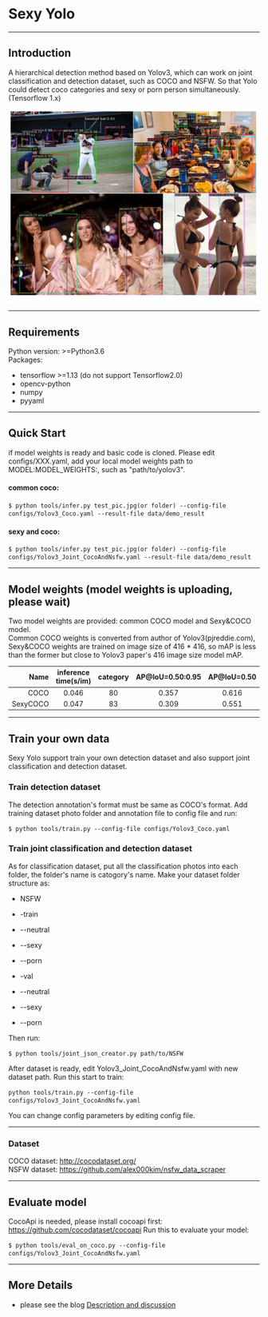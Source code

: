 # Sexy Yolo

****************

## Introduction

A hierarchical detection method based on Yolov3, which can work on joint classification and detection dataset, such as 
COCO and NSFW. So that Yolo could detect coco categories and sexy or porn person simultaneously. (Tensorflow 1.x) 

<div align="center">
  <img src="data/YoloDemo.jpg" width="800" /> 
</div>

****************

## Requirements

Python version: >=Python3.6  
Packages:  
- tensorflow >=1.13 (do not support Tensorflow2.0)
- opencv-python
- numpy
- pyyaml

****************

## Quick Start

if model weights is ready and basic code is cloned. Please edit configs/XXX.yaml, add your local model weights path to MODEL:MODEL_WEIGHTS:, such as "path/to/yolov3".

#### common coco:  
```bashrc
$ python tools/infer.py test_pic.jpg(or folder) --config-file configs/Yolov3_Coco.yaml --result-file data/demo_result
```
#### sexy and coco:
```bashrc
$ python tools/infer.py test_pic.jpg(or folder) --config-file configs/Yolov3_Joint_CocoAndNsfw.yaml --result-file data/demo_result
```
****************

## Model weights (model weights is uploading, please wait)

Two model weights are provided: common COCO model and Sexy&COCO model.  
Common COCO weights is converted from author of Yolov3(pjreddie.com), Sexy&COCO weights are trained on image size of 416 * 416, so mAP is less than the former but close to Yolov3 paper's 416 image size model mAP. 

    
Name|inference time(s/im)|category|AP@IoU=0.50:0.95|AP@IoU=0.50|AP@IoU=0.75|download   
------:|:------:|:------:|:------:|:------:|:------:|:------:
COCO|0.046|80|0.357|0.616|0.376|[model]()  
SexyCOCO|0.047|83|0.309|0.551|0.308|[model]() 

****************

## Train your own data

Sexy Yolo support train your own detection dataset and also support joint classification and detection dataset.  

### Train detection dataset
The detection annotation's format must be same as COCO's format. Add training dataset photo folder and annotation file to config file and run:
```bashrc
$ python tools/train.py --config-file configs/Yolov3_Coco.yaml
```
### Train joint classification and detection dataset

As for classification dataset, put all the classification photos into each folder, the folder's name is catogory's name. Make your dataset folder structure as:

- NSFW
- -train
- --neutral
- --sexy
- --porn

- -val
- --neutral
- --sexy
- --porn

Then run:
```bashrc
$ python tools/joint_json_creator.py path/to/NSFW
```
After dataset is ready, edit Yolov3_Joint_CocoAndNsfw.yaml with new dataset path. Run this start to train:
```bashrc
python tools/train.py --config-file configs/Yolov3_Joint_CocoAndNsfw.yaml
```

You can change config parameters by editing config file.
 
****************

### Dataset

COCO dataset: http://cocodataset.org/  
NSFW dataset: https://github.com/alex000kim/nsfw_data_scraper

****************

## Evaluate model

CocoApi is needed, please install cocoapi first: https://github.com/cocodataset/cocoapi
Run this to evaluate your model:
```bashrc
$ python tools/eval_on_coco.py --config-file configs/Yolov3_Joint_CocoAndNsfw.yaml
```
****************
## More Details

- please see the blog [Description and discussion]()